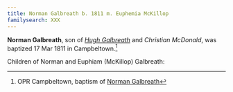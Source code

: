 ```yaml
---
title: Norman Galbreath b. 1811 m. Euphemia McKillop
familysearch: XXX
---
```

**Norman Galbreath**, son of *[Hugh Galbreath](galbreath-hugh-1785-mcdonald.md)* and *Christian McDonald*, was baptized 17 Mar 1811 in Campbeltown.[^birth]

Children of Norman and Euphiam (McKillop) Galbreath:

[^birth]: OPR Campbeltown, baptism of [Norman Galbreath](/sources/opr-campbeltown-births.md#1811-03-17-norman-galbreath)
